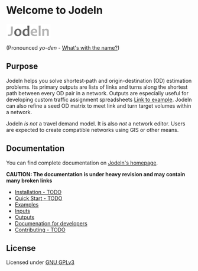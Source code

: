 # Welcome to Jodeln
![logo](https://raw.githubusercontent.com/mdeamico/jodeln/master/docs/source/logo.png)

(Pronounced *yo-den* - [What's with the name?](https://mdeamico.github.io/jodeln/index.html#what-s-with-the-name))

## Purpose
Jodeln helps you solve shortest-path and origin-destination (OD) estimation problems.
Its primary outputs are lists of links and turns along the shortest path between every OD pair in a network.
Outputs are especially useful for developing custom traffic assignment spreadsheets [Link to example](#).
Jodeln can also refine a seed OD matrix to meet link and turn target volumes within a network.

Jodeln *is not* a travel demand model.
It is also *not* a network editor.
Users are expected to create compatible networks using GIS or other means.

## Documentation
You can find complete documentation on [Jodeln's homepage](https://mdeamico.github.io/jodeln/).

**CAUTION: The documentation is under heavy revision and may contain many broken links**

- [Installation - TODO](https://mdeamico.github.io/jodeln/installation.html)
- [Quick Start - TODO](https://mdeamico.github.io/jodeln/quick_start.html)
- [Examples](https://mdeamico.github.io/jodeln/conceptual_examples.html)
- [Inputs](https://mdeamico.github.io/jodeln/inputs.html)
- [Outputs](https://mdeamico.github.io/jodeln/outputs.html)
- [Documenation for developers](https://mdeamico.github.io/jodeln/modules.html)
- [Contributing - TODO](#)

## License
Licensed under [GNU GPLv3](#)
